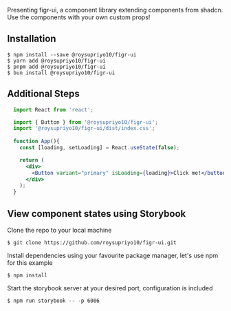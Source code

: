 Presenting figr-ui, a component library extending components from shadcn. Use the components with your own custom props!

## Installation

```
$ npm install --save @roysupriyo10/figr-ui
$ yarn add @roysupriyo10/figr-ui
$ pnpm add @roysupriyo10/figr-ui
$ bun install @roysupriyo10/figr-ui
```
## Additional Steps

```jsx
  import React from 'react';

  import { Button } from '@roysupriyo10/figr-ui';
  import '@roysupriyo10/figr-ui/dist/index.css';
  
  function App(){
    const [loading, setLoading] = React.useState(false);

    return (
      <div>
        <Button variant="primary" isLoading={loading}>Click me!</button>
      </div>
    );
  }
```

## View component states using Storybook

Clone the repo to your local machine

```
$ git clone https://github.com/roysupriyo10/figr-ui.git
```

Install dependencies using your favourite package manager, let's use npm for this example

```
$ npm install
```

Start the storybook server at your desired port, configuration is included

```
$ npm run storybook -- -p 6006
```
